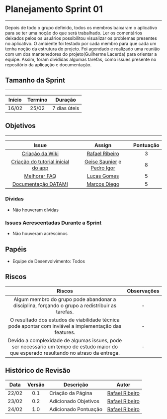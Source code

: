 # Planejamento Sprint 01

---

Depois de todo o grupo definido, todos os membros baixaram o aplicativo para se ter uma noção do que será trabalhado. Ler os comentários deixados pelos os usuários possibilitou visualizar os problemas presentes no aplicativo. O ambiente foi testado por cada membro para que cada um tenha noção da estrutura do projeto. Foi agendado e realizado uma reunião com um dos mantenedores do projeto(Guilherme Lacerda) para orientar a equipe. Assim, foram divididas algumas tarefas, como issues presente no repositório da aplicação e documentação.

## Tamanho da Sprint

---

Início | Termino | Duração |
:-----:|:-------:|:-------:| 
16/02  |25/02    |7 dias úteis|

## Objetivos

---

Issue | Assign | Pontuação |
:----:|:------:|:---------:|
[Criação da Wiki](https://github.com/GCES-Escola-em-Casa-2020-2/wiki/issues/1) | [Rafael Ribeiro](https://github.com/rafaelflarrn) | 3
[Criação do tutorial inicial do app](https://github.com/Escola-em-Casa/android-escola-em-casa/issues/30) | [Geise Saunier](https://github.com/GeiseSaunier) e [Pedro Igor](https://github.com/pedroeagle) | 8
[Melhorar FAQ](https://github.com/GCES-Escola-em-Casa-2020-2/wiki/issues/3) | [Lucas Gomes](https://github.com/LGomees) | 5
[Documentação DATAMI](https://github.com/GCES-Escola-em-Casa-2020-2/wiki/issues/4) | [Marcos Diego](https://github.com/marcosdsg) | 5

### Dívidas

- Não houveram dívidas

### Issues Acrescentadas Durante a Sprint

- Não houveram acréscimos

## Papéis

- Equipe de Desenvolvimento: Todos

## Riscos

Riscos | Observações  |
:-----:|:------------:|
Algum membro do grupo pode abandonar a disciplina, forçando o grupo a redistribuir as tarefas. | - |
O resultado dos estudos de viabilidade técnica pode apontar com inviável a implementação das features. | - |
Devido a complexidade de algumas issues, pode ser necessário um tempo de estudo maior do que esperado resultando no atraso da entrega. | - |

## Histórico de Revisão

Data | Versão | Descrição | Autor |
:---:|:------:|-----------|-------|
22/02|0.1 | Criação da Página | [Rafael Ribeiro](https://github.com/rafaelflarrn) |
23/02|0.2 | Adicionado Objetivos | [Rafael Ribeiro](https://github.com/rafaelflarrn) |
24/02|1.0 | Adicionado Pontuação | [Rafael Ribeiro](https://github.com/rafaelflarrn) |
